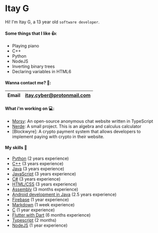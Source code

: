 # Itay G

Hi! I'm Itay G, a 13 year old ```software developer```.

#### Some things that I like 👍:
 - Playing piano
- C++
- Python
- NodeJS
- Inverting binary trees
- Declaring variables in HTML6

#### Wanna contact me? 📱:

|Email| <itay.cyber@protonmail.com> | 
--- | --- 

#### What i'm working on 💻:

- [Morsy](https://www.github.com/MorsyApp/Morsy): An open-source anonymous chat website written in TypeScript
- [Nerde](https://www.github.com/itay-cyber/Nerde): A small project. This is an algebra and calculus calculator
- [Blockwyre]: A crypto payment system that allows developers to implement paying with crypto in their website.

#### My skills 💪

- [Python](https://www.python.org) (2 years experience)
- [C++](https://www.cplusplus.com/) (3 years experience)
- [Java](https://www.java.com/en/) (3 years experience)
- [JavaScript](https://www.javascript.com/) (3 years experience)
- [C#](https://docs.microsoft.com/en-us/dotnet/csharp/) (3 years experience)
- [HTML/CSS](https://developer.mozilla.org/en-US/docs/Web/HTML) (3 years experience)
- [Assembly](https://en.wikipedia.org/wiki/Assembly_language) (3 months experience)
- [Android development in Java](https://developer.android.com/studio) (2.5 years experience)
- [Firebase](https://firebase.google.com/) (1 year experience)
- [Markdown](https://www.markdownguide.com) (1 week experience)
- [C](https://en.wikipedia.org/wiki/C_(programming_language)) (1 year experience)
- [Flutter with Dart](https://www.flutter.dev) (6 months experience)
- [Typescript](https://www.typescriptlang.org/) (2 months)
- [NodeJS](https://nodejs.org/en/) (1 year experience)

